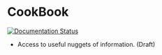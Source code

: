 # CookBook

[![Documentation Status](https://readthedocs.org/projects/cookbook-konscanner/badge/?version=latest)](https://cookbook-konscanner.readthedocs.io/en/latest/?badge=latest)

- Access to useful nuggets of information. (Draft)
